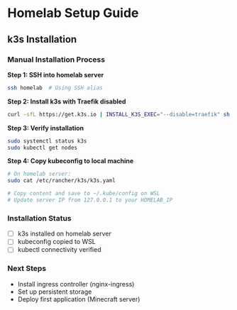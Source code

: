 # Homelab Setup Guide

## k3s Installation

### Manual Installation Process

**Step 1: SSH into homelab server**
```bash
ssh homelab  # Using SSH alias
```

**Step 2: Install k3s with Traefik disabled**
```bash
curl -sfL https://get.k3s.io | INSTALL_K3S_EXEC="--disable=traefik" sh -
```

**Step 3: Verify installation**
```bash
sudo systemctl status k3s
sudo kubectl get nodes
```

**Step 4: Copy kubeconfig to local machine**
```bash
# On homelab server:
sudo cat /etc/rancher/k3s/k3s.yaml

# Copy content and save to ~/.kube/config on WSL
# Update server IP from 127.0.0.1 to your HOMELAB_IP
```

### Installation Status
- [ ] k3s installed on homelab server
- [ ] kubeconfig copied to WSL
- [ ] kubectl connectivity verified

### Next Steps
- Install ingress controller (nginx-ingress)
- Set up persistent storage
- Deploy first application (Minecraft server) 
